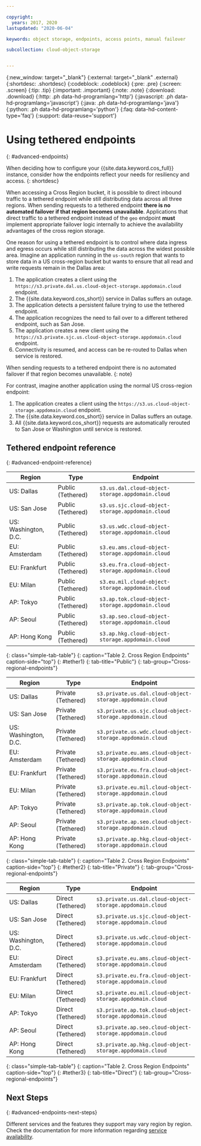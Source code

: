 ```yaml
---

copyright:
  years: 2017, 2020
lastupdated: "2020-06-04"

keywords: object storage, endpoints, access points, manual failover

subcollection: cloud-object-storage


---
```

{:new_window: target="_blank"}
{:external: target="_blank" .external}
{:shortdesc: .shortdesc}
{:codeblock: .codeblock}
{:pre: .pre}
{:screen: .screen}
{:tip: .tip}
{:important: .important}
{:note: .note}
{:download: .download} 
{:http: .ph data-hd-programlang='http'} 
{:javascript: .ph data-hd-programlang='javascript'} 
{:java: .ph data-hd-programlang='java'} 
{:python: .ph data-hd-programlang='python'}
{:faq: data-hd-content-type='faq'}
{:support: data-reuse='support'}

# Using tethered endpoints
{: #advanced-endpoints}

When deciding how to configure your {{site.data.keyword.cos_full}} instance, consider how the endpoints reflect your needs for resiliency and access.
{: shortdesc}

When accessing a Cross Region bucket, it is possible to direct inbound traffic to a tethered endpoint while still distributing data across all three regions. When sending requests to a tethered endpoint **there is no automated failover if that region becomes unavailable**. Applications that direct traffic to a tethered endpoint instead of the `geo` endpoint **must** implement appropriate failover logic internally to achieve the availability advantages of the cross region storage. 

One reason for using a tethered endpoint is to control where data ingress and egress occurs while still distributing the data across the widest possible area. Imagine an application running in the `us-south` region that wants to store data in a US cross-region bucket but wants to ensure that all read and write requests remain in the Dallas area:

1. The application creates a client using the `https://s3.private.dal.us.cloud-object-storage.appdomain.cloud` endpoint.
2. The {{site.data.keyword.cos_short}} service in Dallas suffers an outage.
3. The application detects a persistent failure trying to use the tethered endpoint.
4. The application recognizes the need to fail over to a different tethered endpoint, such as San Jose.
5. The application creates a new client using the `https://s3.private.sjc.us.cloud-object-storage.appdomain.cloud` endpoint.
6. Connectivity is resumed, and access can be re-routed to Dallas when service is restored.

When sending requests to a tethered endpoint there is no automated failover if that region becomes unavailable.
{: note}

For contrast, imagine another application using the normal US cross-region endpoint:

1. The application creates a client using the `https://s3.us.cloud-object-storage.appdomain.cloud` endpoint.
1. The {{site.data.keyword.cos_short}} service in Dallas suffers an outage.
2. All {{site.data.keyword.cos_short}} requests are automatically rerouted to San Jose or Washington until service is restored.

## Tethered endpoint reference
{: #advanced-endpoint-reference}

| Region               | Type              | Endpoint                                         |
|----------------------|-------------------|--------------------------------------------------|
| US: Dallas           | Public (Tethered) | `s3.us.dal.cloud-object-storage.appdomain.cloud` |
| US: San Jose         | Public (Tethered) | `s3.us.sjc.cloud-object-storage.appdomain.cloud` |
| US: Washington, D.C. | Public (Tethered) | `s3.us.wdc.cloud-object-storage.appdomain.cloud` |
| EU: Amsterdam        | Public (Tethered) | `s3.eu.ams.cloud-object-storage.appdomain.cloud` |
| EU: Frankfurt        | Public (Tethered) | `s3.eu.fra.cloud-object-storage.appdomain.cloud` |
| EU: Milan            | Public (Tethered) | `s3.eu.mil.cloud-object-storage.appdomain.cloud` |
| AP: Tokyo            | Public (Tethered) | `s3.ap.tok.cloud-object-storage.appdomain.cloud` |
| AP: Seoul            | Public (Tethered) | `s3.ap.seo.cloud-object-storage.appdomain.cloud` |
| AP: Hong Kong        | Public (Tethered) | `s3.ap.hkg.cloud-object-storage.appdomain.cloud` |
{: class="simple-tab-table"}
{: caption="Table 2. Cross Region Endpoints" caption-side="top"}
{: #tether1}
{: tab-title="Public"}
{: tab-group="Cross-regional-endpoints"}

| Region               | Type               | Endpoint                                                 |
|----------------------|--------------------|----------------------------------------------------------|
| US: Dallas           | Private (Tethered) | `s3.private.us.dal.cloud-object-storage.appdomain.cloud` |
| US: San Jose         | Private (Tethered) | `s3.private.us.sjc.cloud-object-storage.appdomain.cloud` |
| US: Washington, D.C. | Private (Tethered) | `s3.private.us.wdc.cloud-object-storage.appdomain.cloud` |
| EU: Amsterdam        | Private (Tethered) | `s3.private.eu.ams.cloud-object-storage.appdomain.cloud` |
| EU: Frankfurt        | Private (Tethered) | `s3.private.eu.fra.cloud-object-storage.appdomain.cloud` |
| EU: Milan            | Private (Tethered) | `s3.private.eu.mil.cloud-object-storage.appdomain.cloud` |
| AP: Tokyo            | Private (Tethered) | `s3.private.ap.tok.cloud-object-storage.appdomain.cloud` |
| AP: Seoul            | Private (Tethered) | `s3.private.ap.seo.cloud-object-storage.appdomain.cloud` |
| AP: Hong Kong        | Private (Tethered) | `s3.private.ap.hkg.cloud-object-storage.appdomain.cloud` |
{: class="simple-tab-table"}
{: caption="Table 2. Cross Region Endpoints" caption-side="top"}
{: #tether2}
{: tab-title="Private"}
{: tab-group="Cross-regional-endpoints"}

| Region               | Type              | Endpoint                                                 |
|----------------------|-------------------|----------------------------------------------------------|
| US: Dallas           | Direct (Tethered) | `s3.private.us.dal.cloud-object-storage.appdomain.cloud` |
| US: San Jose         | Direct (Tethered) | `s3.private.us.sjc.cloud-object-storage.appdomain.cloud` |
| US: Washington, D.C. | Direct (Tethered) | `s3.private.us.wdc.cloud-object-storage.appdomain.cloud` |
| EU: Amsterdam        | Direct (Tethered) | `s3.private.eu.ams.cloud-object-storage.appdomain.cloud` |
| EU: Frankfurt        | Direct (Tethered) | `s3.private.eu.fra.cloud-object-storage.appdomain.cloud` |
| EU: Milan            | Direct (Tethered) | `s3.private.eu.mil.cloud-object-storage.appdomain.cloud` |
| AP: Tokyo            | Direct (Tethered) | `s3.private.ap.tok.cloud-object-storage.appdomain.cloud` |
| AP: Seoul            | Direct (Tethered) | `s3.private.ap.seo.cloud-object-storage.appdomain.cloud` |
| AP: Hong Kong        | Direct (Tethered) | `s3.private.ap.hkg.cloud-object-storage.appdomain.cloud` |
{: class="simple-tab-table"}
{: caption="Table 2. Cross Region Endpoints" caption-side="top"}
{: #tether3}
{: tab-title="Direct"}
{: tab-group="Cross-regional-endpoints"}

## Next Steps
{: #advanced-endpoints-next-steps}

Different services and the features they support may vary region by region. Check the documentation for more information regarding [service availability](/docs/cloud-object-storage?topic=cloud-object-storage-service-availability).
